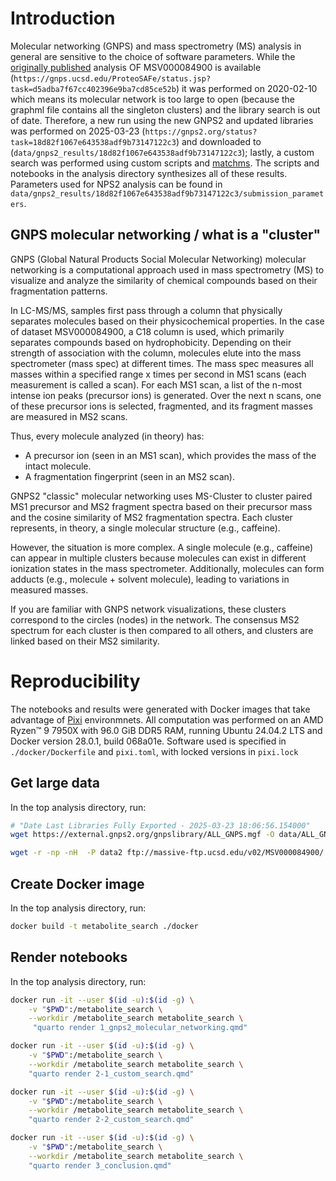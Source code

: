 # Introduction

Molecular networking (GNPS) and mass spectrometry (MS) analysis in general are sensitive to the choice of software parameters. While the  [originally published](https://www.nature.com/articles/s41587-022-01368-1) analysis OF MSV000084900 is available (`https://gnps.ucsd.edu/ProteoSAFe/status.jsp?task=d5adba7f67cc402396e9ba7cd85ce52b`) it was performed on 2020-02-10 which means its molecular network is too large to open (because the graphml file contains all the singleton clusters) and the library search is out of date. Therefore, a new run using the new GNPS2 and updated libraries was performed on 2025-03-23 (`https://gnps2.org/status?task=18d82f1067e643538adf9b73147122c3`) and downloaded to (`data/gnps2_results/18d82f1067e643538adf9b73147122c3`); lastly, a custom search was performed using custom scripts and [matchms](https://github.com/matchms/matchms). The scripts and notebooks in the analysis directory synthesizes all of these results. Parameters used for NPS2 analysis can be found in `data/gnps2_results/18d82f1067e643538adf9b73147122c3/submission_parameters`.

## GNPS molecular networking / what is a "cluster"

GNPS (Global Natural Products Social Molecular Networking) molecular networking is a computational approach used in mass spectrometry (MS) to visualize and analyze the similarity of chemical compounds based on their fragmentation patterns. 

In LC-MS/MS, samples first pass through a column that physically separates molecules based on their physicochemical properties. In the case of dataset MSV000084900, a C18 column is used, which primarily separates compounds based on hydrophobicity. Depending on their strength of association with the column, molecules elute into the mass spectrometer (mass spec) at different times. The mass spec measures all masses within a specified range x times per second in MS1 scans (each measurement is called a scan). For each MS1 scan, a list of the n-most intense ion peaks (precursor ions) is generated. Over the next n scans, one of these precursor ions is selected, fragmented, and its fragment masses are measured in MS2 scans.

Thus, every molecule analyzed (in theory) has:

- A precursor ion (seen in an MS1 scan), which provides the mass of the intact molecule.
- A fragmentation fingerprint (seen in an MS2 scan).

GNPS2 "classic" molecular networking uses MS-Cluster to cluster paired MS1 precursor and MS2 fragment spectra based on their precursor mass and the cosine similarity of MS2 fragmentation spectra. Each cluster represents, in theory, a single molecular structure (e.g., caffeine).

However, the situation is more complex. A single molecule (e.g., caffeine) can appear in multiple clusters because molecules can exist in different ionization states in the mass spectrometer. Additionally, molecules can form adducts (e.g., molecule + solvent molecule), leading to variations in measured masses.

If you are familiar with GNPS network visualizations, these clusters correspond to the circles (nodes) in the network. The consensus MS2 spectrum for each cluster is then compared to all others, and clusters are linked based on their MS2 similarity.

# Reproducibility

The notebooks and results were generated with Docker images that take advantage of [Pixi](https://pixi.sh) environmnets. All computation was performed on an AMD Ryzen™ 9 7950X with 96.0 GiB DDR5 RAM, running Ubuntu 24.04.2 LTS and Docker version 28.0.1, build 068a01e. Software used is specified in `./docker/Dockerfile` and `pixi.toml`, with locked versions in `pixi.lock`

## Get large data

In the top analysis directory, run: 

```sh 
# "Date Last Libraries Fully Exported - 2025-03-23 18:06:56.154000"
wget https://external.gnps2.org/gnpslibrary/ALL_GNPS.mgf -O data/ALL_GNPS.mgf
```

```sh
wget -r -np -nH  -P data2 ftp://massive-ftp.ucsd.edu/v02/MSV000084900/
```

## Create Docker image

In the top analysis directory, run: 

```sh
docker build -t metabolite_search ./docker
```

## Render notebooks

In the top analysis directory, run:

```sh
docker run -it --user $(id -u):$(id -g) \
    -v "$PWD":/metabolite_search \
    --workdir /metabolite_search metabolite_search \
     "quarto render 1_gnps2_molecular_networking.qmd"

docker run -it --user $(id -u):$(id -g) \
    -v "$PWD":/metabolite_search \
    --workdir /metabolite_search metabolite_search \
    "quarto render 2-1_custom_search.qmd"

docker run -it --user $(id -u):$(id -g) \
    -v "$PWD":/metabolite_search \
    --workdir /metabolite_search metabolite_search \
    "quarto render 2-2_custom_search.qmd"

docker run -it --user $(id -u):$(id -g) \
    -v "$PWD":/metabolite_search \
    --workdir /metabolite_search metabolite_search \
    "quarto render 3_conclusion.qmd"
```

